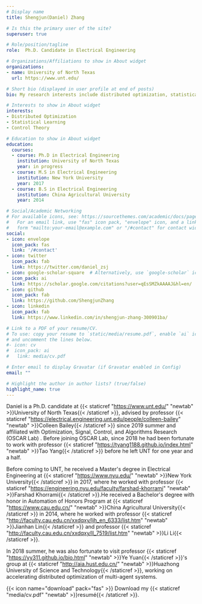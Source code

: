 ```yaml
---
# Display name
title: Shengjun(Daniel) Zhang

# Is this the primary user of the site?
superuser: true

# Role/position/tagline
role:  Ph.D. Candidate in Electrical Engineering

# Organizations/Affiliations to show in About widget
organizations:
- name: University of North Texas
  url: https://www.unt.edu/

# Short bio (displayed in user profile at end of posts)
bio: My research interests include distributed optimization, statistical learning and control theory.

# Interests to show in About widget
interests:
- Distributed Optimization
- Statistical Learning
- Control Theory

# Education to show in About widget
education:
  courses:
  - course: Ph.D in Electrical Engineering
    institution: University of North Texas
    year: in progress
  - course: M.S in Electrical Engineering
    institution: New York University
    year: 2017
  - course: B.S in Electrical Engineering
    institution: China Agricultural University
    year: 2014

# Social/Academic Networking
# For available icons, see: https://sourcethemes.com/academic/docs/page-builder/#icons
#   For an email link, use "fas" icon pack, "envelope" icon, and a link in the
#   form "mailto:your-email@example.com" or "/#contact" for contact widget.
social:
- icon: envelope
  icon_pack: fas
  link: '/#contact'
- icon: twitter
  icon_pack: fab
  link: https://twitter.com/daniel_zsj
- icon: google-scholar-square  # Alternatively, use `google-scholar` icon from `ai` icon pack
  icon_pack: ai
  link: https://scholar.google.com/citations?user=qEsSMZkAAAAJ&hl=en/
- icon: github
  icon_pack: fab
  link: https://github.com/ShengjunZhang
- icon: linkedin
  icon_pack: fab
  link: https://www.linkedin.com/in/shengjun-zhang-300901ba/

# Link to a PDF of your resume/CV.
# To use: copy your resume to `static/media/resume.pdf`, enable `ai` icons in `params.toml`, 
# and uncomment the lines below.
#- icon: cv
#  icon_pack: ai
#   link: media/cv.pdf

# Enter email to display Gravatar (if Gravatar enabled in Config)
email: ""

# Highlight the author in author lists? (true/false)
highlight_name: true
---
```


Daniel is a Ph.D. candidate at {{< staticref "https://www.unt.edu/" "newtab" >}}University of North Texas{{< /staticref >}}, advised by professor {{< staticref "https://electrical.engineering.unt.edu/people/colleen-bailey" "newtab" >}}Colleen Bailey{{< /staticref >}} since 2019 summer and affiliated with Optimization, Signal, Control, and Algorithms Research (OSCAR Lab) . Before joining OSCAR Lab, since 2018 he had been fortunate to work with professor {{< staticref "https://tyang1188.github.io/index.html" "newtab" >}}Tao Yang{{< /staticref >}} before he left UNT for one year and a half.

Before coming to UNT, he received a Master's degree in Electrical Engineering at {{< staticref "https://www.nyu.edu/" "newtab" >}}New York University{{< /staticref >}} in 2017, where he worked with professor {{< staticref "https://engineering.nyu.edu/faculty/farshad-khorrami" "newtab" >}}Farshad Khorrami{{< /staticref >}}.He received a Bachelor's degree with honor in Automation of Honors Program at {{< staticref "https://www.cau.edu.cn/" "newtab" >}}China Agricultural University{{< /staticref >}} in 2014, where he worked with professor {{< staticref "http://faculty.cau.edu.cn/xxdqxy/ljh_en_6333/list.htm" "newtab" >}}Jianhan Lin{{< /staticref >}} and professor {{< staticref "http://faculty.cau.edu.cn/xxdqxy/ll_7519/list.htm" "newtab" >}}Li Li{{< /staticref >}}.

In 2018 summer, he was also fortunate to visit professor {{< staticref "https://yy311.github.io/bio.html" "newtab" >}}Ye Yuan{{< /staticref >}}'s group at {{< staticref "http://aia.hust.edu.cn/" "newtab" >}}Huazhong University of Science and Technology{{< /staticref >}}, working on accelerating distributed optimization of multi-agent systems.



{{< icon name="download" pack="fas" >}} Download my {{< staticref "media/cv.pdf" "newtab" >}}resumé{{< /staticref >}}.
